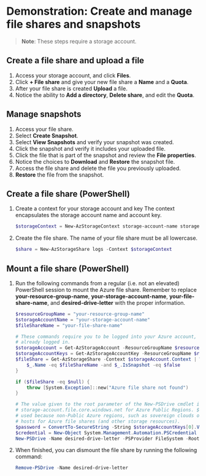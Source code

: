 # Demonstration: Create and manage file shares and snapshots

>**Note**: These steps require a storage account. 

## Create a file share and upload a file

1. Access your storage account, and click **Files**.
2. Click **+ File share** and give your new file share a **Name** and a **Quota**.
3. After your file share is created **Upload** a file. 
4. Notice the ability to **Add a directory**, **Delete share**, and edit the **Quota**.

## Manage snapshots

1. Access your file share.
1. Select **Create Snapshot**.
1. Select **View Snapshots** and verify your snapshot was created.
1. Click the snapshot and verify it includes your uploaded file.
1. Click the file that is part of the snapshot and review the **File properties**. 
1. Notice the choices to **Download** and **Restore** the snapshot file. 
1. Access the file share and delete the file you previously uploaded.
1. **Restore** the file from the snapshot. 
 
## Create a file share (PowerShell)

1. Create a context for your storage account and key The context encapsulates the storage account name and account key.

    ```PowerShell
    $storageContext = New-AzStorageContext storage-account-name storage-account-key
    ```

2. Create the file share. The name of your file share must be all lowercase.

    ```PowerShell
    $share = New-AzStorageShare logs -Context $storageContext
    ```

## Mount a file share (PowerShell)

1. Run the following commands from a regular (i.e. not an elevated) PowerShell session to mount the Azure file share. Remember to replace **your-resource-group-name**, **your-storage-account-name**, **your-file-share-name**, and **desired-drive-letter** with the proper information.

    ```PowerShell
    $resourceGroupName = "your-resource-group-name"
    $storageAccountName = "your-storage-account-name"
    $fileShareName = "your-file-share-name"

    # These commands require you to be logged into your Azure account, run Login-AzAccount if you haven't
    # already logged in.
    $storageAccount = Get-AzStorageAccount -ResourceGroupName $resourceGroupName -Name $storageAccountName
    $storageAccountKeys = Get-AzStorageAccountKey -ResourceGroupName $resourceGroupName -Name $storageAccountName
    $fileShare = Get-AzStorageShare -Context $storageAccount.Context | Where-Object { 
        $_.Name -eq $fileShareName -and $_.IsSnapshot -eq $false
    }

    if ($fileShare -eq $null) {
        throw [System.Exception]::new("Azure file share not found")
    }

    # The value given to the root parameter of the New-PSDrive cmdlet is the host address for the storage account, 
    # storage-account.file.core.windows.net for Azure Public Regions. $fileShare.StorageUri.PrimaryUri.Host is 
    # used because non-Public Azure regions, such as sovereign clouds or Azure Stack deployments, will have different 
    # hosts for Azure file shares (and other storage resources).
    $password = ConvertTo-SecureString -String $storageAccountKeys[0].Value -AsPlainText -Force
    $credential = New-Object System.Management.Automation.PSCredential -ArgumentList "AZURE\$($storageAccount.StorageAccountName)", $password
    New-PSDrive -Name desired-drive-letter -PSProvider FileSystem -Root "\\$($fileShare.StorageUri.PrimaryUri.Host)\$($fileShare.Name)" -Credential $credential -Persist
    ```

2. When finished, you can dismount the file share by running the following command:

    ```PowerShell
    Remove-PSDrive -Name desired-drive-letter
    ```